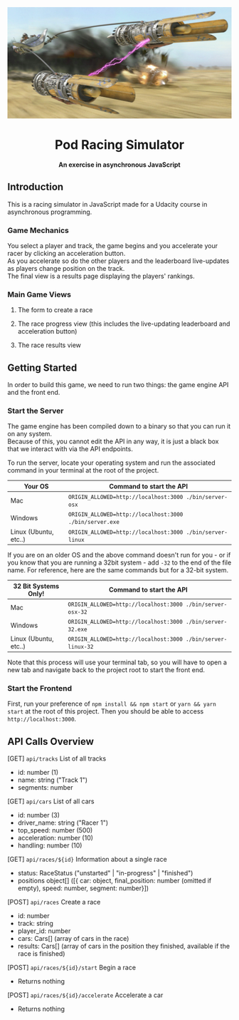 <!-- markdownlint-disable MD033 MD041-->
<p align="center">
  <img height="250" src="./src/client/assets/img/podracer_anakin.jpg">
</p>
<h1 align="center"> Pod Racing Simulator </h1>
<p align="center">
  <b>An exercise in asynchronous JavaScript</b>
</p>

## Introduction
<!-- markdownlint-enable -->
This is a racing simulator in JavaScript made for a Udacity course in
asynchronous programming.

### Game Mechanics

You select a player and track, the game begins and you accelerate your racer by
clicking an acceleration button.  
As you accelerate so do the other players and the leaderboard live-updates as
players change position on the track.  
The final view is a results page displaying the players' rankings.

### Main Game Views

1. The form to create a race

2. The race progress view (this includes the live-updating leaderboard and
   acceleration button)

3. The race results view

## Getting Started

In order to build this game, we need to run two things: the game engine API and
the front end.

### Start the Server

The game engine has been compiled down to a binary so that you can run it on
any system.  
Because of this, you cannot edit the API in any way, it is just a black box
that we interact with via the API endpoints.

To run the server, locate your operating system and run the associated command
in your terminal at the root of the project.
<!-- markdownlint-disable MD013 -->
| Your OS               | Command to start the API                                  |
| --------------------- | --------------------------------------------------------- |
| Mac                   | `ORIGIN_ALLOWED=http://localhost:3000 ./bin/server-osx`   |
| Windows               | `ORIGIN_ALLOWED=http://localhost:3000 ./bin/server.exe`   |
| Linux (Ubuntu, etc..) | `ORIGIN_ALLOWED=http://localhost:3000 ./bin/server-linux` |
<!-- markdownlint-enable-->
If you are on an older OS and the above command doesn't run for you - or if you
know that you are running a 32bit system - add `-32` to the end of the file
name. For reference, here are the same commands but for a 32-bit system.

<!-- markdownlint-disable MD013 -->
| 32 Bit Systems Only!  | Command to start the API                                     |
| --------------------- | ------------------------------------------------------------ |
| Mac                   | `ORIGIN_ALLOWED=http://localhost:3000 ./bin/server-osx-32`   |
| Windows               | `ORIGIN_ALLOWED=http://localhost:3000 ./bin/server-32.exe`   |
| Linux (Ubuntu, etc..) | `ORIGIN_ALLOWED=http://localhost:3000 ./bin/server-linux-32` |
<!-- markdownlint-enable-->

Note that this process will use your terminal tab, so you will have to open a
new tab and navigate back to the project root to start the front end.

### Start the Frontend

First, run your preference of `npm install && npm start` or
`yarn && yarn start` at the root of this project.
Then you should be able to access `http://localhost:3000`.

## API Calls Overview

[GET] `api/tracks`
List of all tracks

- id: number (1)
- name: string ("Track 1")
- segments: number[]([87,47,29,31,78,25,80,76,60,14....])

[GET] `api/cars`
List of all cars

- id: number (3)
- driver_name: string ("Racer 1")
- top_speed: number (500)
- acceleration: number (10)
- handling: number (10)

[GET] `api/races/${id}`
Information about a single race

- status: RaceStatus ("unstarted" | "in-progress" | "finished")
- positions object[] ([{ car: object, final_position: number
  (omitted if empty), speed: number, segment: number}])

[POST] `api/races`
Create a race

- id: number
- track: string
- player_id: number
- cars: Cars[] (array of cars in the race)
- results: Cars[] (array of cars in the position they finished, available if
  the race is finished)

[POST] `api/races/${id}/start`
Begin a race

- Returns nothing

[POST] `api/races/${id}/accelerate`
Accelerate a car

- Returns nothing
